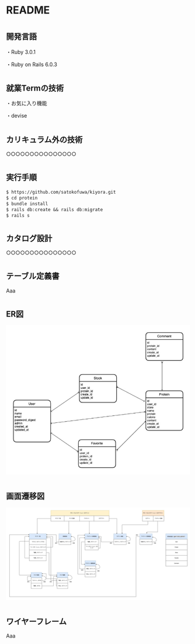 <h1>README</h1>

# <h2>開発言語</h2>

・Ruby 3.0.1

・Ruby on Rails 6.0.3

# <h2>就業Termの技術</h2>

・お気に入り機能

・devise

# <h2>カリキュラム外の技術</h2>

○○○○○○○○○○○○○○○

# <h2>実行手順</h2>

    $ https://github.com/satokofuwa/kiyora.git
    $ cd protein
    $ bundle install
    $ rails db:create && rails db:migrate
    $ rails s

# <h2>カタログ設計</h2>

○○○○○○○○○○○○○○○

# <h2>テーブル定義書</h2>

Aaa

# <h2>ER図</h2>

<img src="06031.jpg">

# <h2>画面遷移図</h2>

<img src="06032.jpg">

# <h2>ワイヤーフレーム</h2>

Aaa
